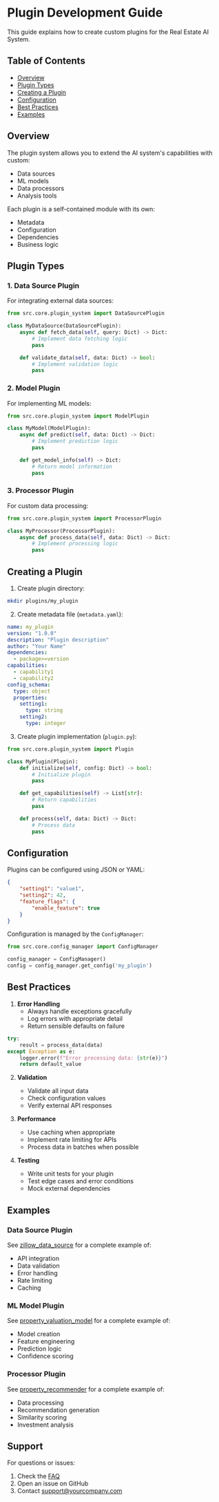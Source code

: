 # Plugin Development Guide

This guide explains how to create custom plugins for the Real Estate AI System.

## Table of Contents
- [Overview](#overview)
- [Plugin Types](#plugin-types)
- [Creating a Plugin](#creating-a-plugin)
- [Configuration](#configuration)
- [Best Practices](#best-practices)
- [Examples](#examples)

## Overview

The plugin system allows you to extend the AI system's capabilities with custom:
- Data sources
- ML models
- Data processors
- Analysis tools

Each plugin is a self-contained module with its own:
- Metadata
- Configuration
- Dependencies
- Business logic

## Plugin Types

### 1. Data Source Plugin
For integrating external data sources:
```python
from src.core.plugin_system import DataSourcePlugin

class MyDataSource(DataSourcePlugin):
    async def fetch_data(self, query: Dict) -> Dict:
        # Implement data fetching logic
        pass

    def validate_data(self, data: Dict) -> bool:
        # Implement validation logic
        pass
```

### 2. Model Plugin
For implementing ML models:
```python
from src.core.plugin_system import ModelPlugin

class MyModel(ModelPlugin):
    async def predict(self, data: Dict) -> Dict:
        # Implement prediction logic
        pass

    def get_model_info(self) -> Dict:
        # Return model information
        pass
```

### 3. Processor Plugin
For custom data processing:
```python
from src.core.plugin_system import ProcessorPlugin

class MyProcessor(ProcessorPlugin):
    async def process_data(self, data: Dict) -> Dict:
        # Implement processing logic
        pass
```

## Creating a Plugin

1. Create plugin directory:
```bash
mkdir plugins/my_plugin
```

2. Create metadata file (`metadata.yaml`):
```yaml
name: my_plugin
version: "1.0.0"
description: "Plugin description"
author: "Your Name"
dependencies:
  - package>=version
capabilities:
  - capability1
  - capability2
config_schema:
  type: object
  properties:
    setting1:
      type: string
    setting2:
      type: integer
```

3. Create plugin implementation (`plugin.py`):
```python
from src.core.plugin_system import Plugin

class MyPlugin(Plugin):
    def initialize(self, config: Dict) -> bool:
        # Initialize plugin
        pass

    def get_capabilities(self) -> List[str]:
        # Return capabilities
        pass

    def process(self, data: Dict) -> Dict:
        # Process data
        pass
```

## Configuration

Plugins can be configured using JSON or YAML:

```json
{
    "setting1": "value1",
    "setting2": 42,
    "feature_flags": {
        "enable_feature": true
    }
}
```

Configuration is managed by the `ConfigManager`:
```python
from src.core.config_manager import ConfigManager

config_manager = ConfigManager()
config = config_manager.get_config('my_plugin')
```

## Best Practices

1. **Error Handling**
   - Always handle exceptions gracefully
   - Log errors with appropriate detail
   - Return sensible defaults on failure

```python
try:
    result = process_data(data)
except Exception as e:
    logger.error(f"Error processing data: {str(e)}")
    return default_value
```

2. **Validation**
   - Validate all input data
   - Check configuration values
   - Verify external API responses

3. **Performance**
   - Use caching when appropriate
   - Implement rate limiting for APIs
   - Process data in batches when possible

4. **Testing**
   - Write unit tests for your plugin
   - Test edge cases and error conditions
   - Mock external dependencies

## Examples

### Data Source Plugin
See [zillow_data_source](../plugins/zillow_data_source) for a complete example of:
- API integration
- Data validation
- Error handling
- Rate limiting
- Caching

### ML Model Plugin
See [property_valuation_model](../plugins/property_valuation_model) for a complete example of:
- Model creation
- Feature engineering
- Prediction logic
- Confidence scoring

### Processor Plugin
See [property_recommender](../plugins/property_recommender) for a complete example of:
- Data processing
- Recommendation generation
- Similarity scoring
- Investment analysis

## Support

For questions or issues:
1. Check the [FAQ](faq.md)
2. Open an issue on GitHub
3. Contact support@yourcompany.com
